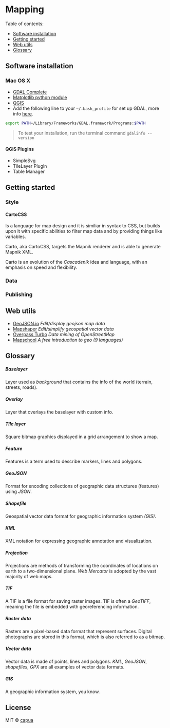 # Mapping

Table of contents:
- [Software installation](#software-installation)
- [Getting started](#getting-started)
- [Web utils](#web-utils)
- [Glossary](#glossary)
 
## Software installation

### Mac OS X

- [GDAL Complete](http://www.kyngchaos.com/software/frameworks#gdal_complete)
- [Matplotlib python module](http://www.kyngchaos.com/software/python#matplotlib)
- [QGIS](http://www.kyngchaos.com/software/qgis)
- Add the following line to your `~/.bash_profile` for set up GDAL, more info [here](https://www.mapbox.com/tilemill/docs/guides/gdal/).

```sh
export PATH=/Library/Frameworks/GDAL.framework/Programs:$PATH
```

> To test your installation, run the terminal command `gdalinfo --version`

#### QGIS Plugins

- SimpleSvg
- TileLayer Plugin
- Table Manager

## Getting started

### Style

#### CartoCSS

Is a language for map design and it is similiar in syntax to CSS, but builds upon it with specific abilities to filter map data and by providing things like variables.

Carto, aka CartoCSS, targets the Mapnik renderer and is able to generate Mapnik XML.

Carto is an evolution of the *Cascadenik* idea and language, with an emphasis on speed and flexibility.

### Data

### Publishing

## Web utils

- [GeoJSON.io](http://www.mapshaper.org/) *Edit/display geojson map data*
- [Mapshaper](http://www.mapshaper.org/) *Edit/simplify geospatial vector data*
- [Overpass Turbo](http://overpass-turbo.eu/) *Data mining of OpenStreetMap*
- [Mapschool](http://mapschool.io/index.es.html) *A free introduction to geo (9 languages)*
## Glossary

##### Baselayer

Layer used as *background* that contains the info of the world (terrain, streets, roads).

##### Overlay

Layer that overlays the baselayer with custom info.

##### Tile layer

Square bitmap graphics displayed in a grid arrangement to show a map.

##### Feature

Features is a term used to describe markers, lines and polygons.

##### GeoJSON

Format for encoding collections of geographic data structures (features) using *JSON*.

##### Shapefile

Geospatial vector data format for geographic information system *(GIS)*.

##### KML

XML notation for expressing geographic annotation and visualization.

##### Projection

Projections are methods of transforming the coordinates of locations on earth to a two-dimensional plane. *Web Mercator* is adopted by the vast majority of web maps.

##### TIF

A TIF is a file format for saving raster images. TIF is often a *GeoTIFF*, meaning the file is embedded with georeferencing information.

##### Raster data

Rasters are a pixel-based data format that represent surfaces. Digital photographs are stored in this format, which is also referred to as a bitmap.

##### Vector data

Vector data is made of points, lines and polygons. *KML*, *GeoJSON*, *shapefiles*, *GPX* are all examples of vector data formats.

##### GIS

A geographic information system, you know.


## License
MIT © [capua](https://github.com/capua)
